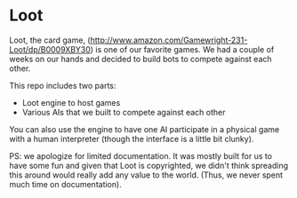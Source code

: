 Loot
====

Loot, the card game, (http://www.amazon.com/Gamewright-231-Loot/dp/B0009XBY30) is one of our favorite games. We had a couple of weeks on our hands and decided to build bots to compete against each other.

This repo includes two parts: 
* Loot engine to host games
* Various AIs that we built to compete against each other

You can also use the engine to have one AI participate in a physical game with a human interpreter (though the interface is a little bit clunky).

PS: we apologize for limited documentation. It was mostly built for us to have some fun and given that Loot is copyrighted, we didn't think spreading this around would really add any value to the world. (Thus, we never spent much time on documentation).
